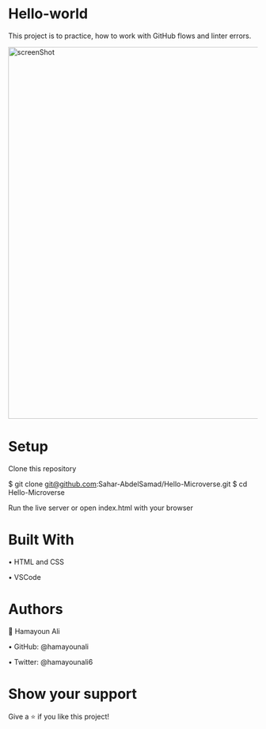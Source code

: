 # Hello-world
This project is to practice, how to work with GitHub flows and linter errors.

<img width="750" alt="screenShot" src="https://user-images.githubusercontent.com/22744775/170150565-fd3340e9-7d57-40a9-a199-0ef18574908f.PNG">


# Setup
Clone this repository

$ git clone git@github.com:Sahar-AbdelSamad/Hello-Microverse.git
$ cd Hello-Microverse

Run the live server or open index.html with your browser

# Built With

• HTML and CSS

• VSCode

# Authors
👤 Hamayoun Ali

• GitHub: @hamayounali

• Twitter: @hamayounali6

# Show your support
Give a ⭐️ if you like this project!
